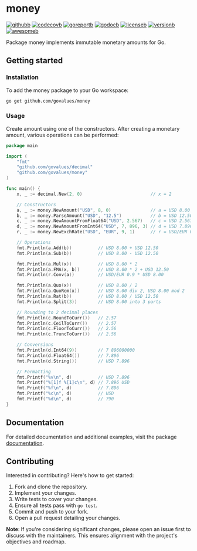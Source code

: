 # money

[![githubb]][github]
[![codecovb]][codecov]
[![goreportb]][goreport]
[![godocb]][godoc]
[![licenseb]][license]
[![versionb]][version]
[![awesomeb]][awesome]

Package money implements immutable monetary amounts for Go.

## Getting started

### Installation

To add the money package to your Go workspace:

```bash
go get github.com/govalues/money
```

### Usage

Create amount using one of the constructors.
After creating a monetary amount, various operations can be performed:

```go
package main

import (
    "fmt"
    "github.com/govalues/decimal"
    "github.com/govalues/money"
)

func main() {
    x, _ := decimal.New(2, 0)                          // x = 2

    // Constructors
    a, _ := money.NewAmount("USD", 8, 0)               // a = USD 8.00
    b, _ := money.ParseAmount("USD", "12.5")           // b = USD 12.50
    c, _ := money.NewAmountFromFloat64("USD", 2.567)   // c = USD 2.567
    d, _ := money.NewAmountFromInt64("USD", 7, 896, 3) // d = USD 7.896
    r, _ := money.NewExchRate("USD", "EUR", 9, 1)      // r = USD/EUR 0.9

    // Operations
    fmt.Println(a.Add(b))          // USD 8.00 + USD 12.50
    fmt.Println(a.Sub(b))          // USD 8.00 - USD 12.50

    fmt.Println(a.Mul(x))          // USD 8.00 * 2
    fmt.Println(a.FMA(x, b))       // USD 8.00 * 2 + USD 12.50
    fmt.Println(r.Conv(a))         // USD/EUR 0.9 * USD 8.00

    fmt.Println(a.Quo(x))          // USD 8.00 / 2
    fmt.Println(a.QuoRem(x))       // USD 8.00 div 2, USD 8.00 mod 2
    fmt.Println(a.Rat(b))          // USD 8.00 / USD 12.50
    fmt.Println(a.Split(3))        // USD 8.00 into 3 parts

    // Rounding to 2 decimal places
    fmt.Println(c.RoundToCurr())   // 2.57
    fmt.Println(c.CeilToCurr())    // 2.57
    fmt.Println(c.FloorToCurr())   // 2.56
    fmt.Println(c.TruncToCurr())   // 2.56

    // Conversions
    fmt.Println(d.Int64(9))        // 7 896000000
    fmt.Println(d.Float64())       // 7.896
    fmt.Println(d.String())        // USD 7.896

    // Formatting
    fmt.Printf("%v\n", d)          // USD 7.896
    fmt.Printf("%[1]f %[1]c\n", d) // 7.896 USD
    fmt.Printf("%f\n", d)          // 7.896
    fmt.Printf("%c\n", d)          // USD
    fmt.Printf("%d\n", d)          // 790
}
```

## Documentation

For detailed documentation and additional examples, visit the package
[documentation](https://pkg.go.dev/github.com/govalues/money#pkg-examples).

## Contributing

Interested in contributing? Here's how to get started:

1. Fork and clone the repository.
1. Implement your changes.
1. Write tests to cover your changes.
1. Ensure all tests pass with `go test`.
1. Commit and push to your fork.
1. Open a pull request detailing your changes.

**Note**: If you're considering significant changes, please open an issue first to
discuss with the maintainers.
This ensures alignment with the project's objectives and roadmap.

[codecov]: https://codecov.io/gh/govalues/money
[codecovb]: https://img.shields.io/codecov/c/github/govalues/money/main?color=brightcolor
[goreport]: https://goreportcard.com/report/github.com/govalues/money
[goreportb]: https://goreportcard.com/badge/github.com/govalues/money
[github]: https://github.com/govalues/money/actions/workflows/go.yml
[githubb]: https://img.shields.io/github/actions/workflow/status/govalues/money/go.yml
[godoc]: https://pkg.go.dev/github.com/govalues/money#section-documentation
[godocb]: https://img.shields.io/badge/go.dev-reference-blue
[version]: https://go.dev/dl
[versionb]: https://img.shields.io/github/go-mod/go-version/govalues/money?label=go
[license]: https://en.wikipedia.org/wiki/MIT_License
[licenseb]: https://img.shields.io/github/license/govalues/money?color=blue
[awesome]: https://github.com/avelino/awesome-go#financial
[awesomeb]: https://awesome.re/mentioned-badge.svg
